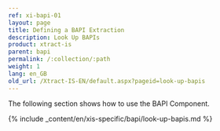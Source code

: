 ```yaml
---
ref: xi-bapi-01
layout: page
title: Defining a BAPI Extraction
description: Look Up BAPIs
product: xtract-is
parent: bapi
permalink: /:collection/:path
weight: 1
lang: en_GB
old_url: /Xtract-IS-EN/default.aspx?pageid=look-up-bapis
---
```

The following section shows how to use the BAPI Component.

{% include _content/en/xis-specific/bapi/look-up-bapis.md %}
